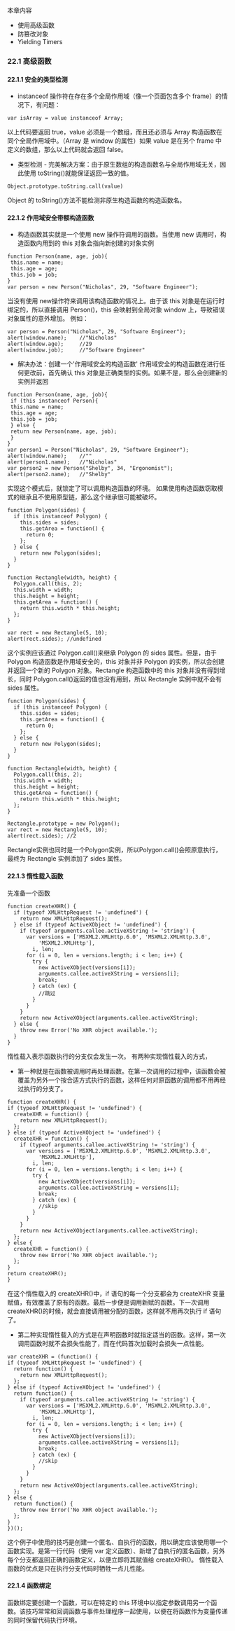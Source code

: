 本章内容
 - 使用高级函数
 - 防篡改对象
 - Yielding Timers

### 22.1  高级函数

#### 22.1.1 安全的类型检测

- instanceof 操作符在存在多个全局作用域（像一个页面包含多个 frame）的情况下，有问题：
```
var isArray = value instanceof Array;
```
以上代码要返回 true，value 必须是一个数组，而且还必须与 Array 构造函数在同个全局作用域中。（Array 是 window 的属性）如果 value 是在另个 frame 中定义的数组，那么以上代码就会返回 false。

- 类型检测 - 完美解决方案：由于原生数组的构造函数名与全局作用域无关，因此使用 toString()就能保证返回一致的值。
```
Object.prototype.toString.call(value)
```
Object 的 toString()方法不能检测非原生构造函数的构造函数名。

#### 22.1.2 作用域安全带额构造函数

- 构造函数其实就是一个使用 new 操作符调用的函数。当使用 new 调用时，构造函数内用到的 this 对象会指向新创建的对象实例
```
function Person(name, age, job){
 this.name = name;
 this.age = age;
 this.job = job;
}
var person = new Person("Nicholas", 29, "Software Engineer");
```
当没有使用 new操作符来调用该构造函数的情况上。由于该 this 对象是在运行时绑定的，所以直接调用 Person()，this 会映射到全局对象 window 上，导致错误对象属性的意外增加。
例如：
```
var person = Person("Nicholas", 29, "Software Engineer");
alert(window.name);    //"Nicholas"
alert(window.age);     //29
alert(window.job);     //"Software Engineer" 
```
- 解决办法：创建一个'作用域安全的构造函数'
作用域安全的构造函数在进行任何更改前，首先确认 this 对象是正确类型的实例。如果不是，那么会创建新的实例并返回
```
function Person(name, age, job){
 if (this instanceof Person){
 this.name = name;
 this.age = age;
 this.job = job;
 } else {
 return new Person(name, age, job);
 }
}
var person1 = Person("Nicholas", 29, "Software Engineer");
alert(window.name);    //""
alert(person1.name);   //"Nicholas"
var person2 = new Person("Shelby", 34, "Ergonomist");
alert(person2.name);   //"Shelby" 
```
实现这个模式后，就锁定了可以调用构造函数的环境。
如果使用构造函数窃取模式的继承且不使用原型链，那么这个继承很可能被破坏。
```
function Polygon(sides) {
  if (this instanceof Polygon) {
    this.sides = sides;
    this.getArea = function() {
      return 0;
    };
  } else {
    return new Polygon(sides);
  }
}

function Rectangle(width, height) {
  Polygon.call(this, 2);
  this.width = width;
  this.height = height;
  this.getArea = function() {
    return this.width * this.height;
  };
}

var rect = new Rectangle(5, 10);
alert(rect.sides); //undefined 
```
这个实例应该通过 Polygon.call()来继承 Polygon 的 sides 属性。但是，由于 Polygon 构造函数是作用域安全的，this 对象并非 Polygon 的实例，所以会创建并返回一个新的 Polygon 对象。Rectangle 构造函数中的 this 对象并没有得到增长，同时 Polygon.call()返回的值也没有用到，所以 Rectangle 实例中就不会有 sides 属性。
```
function Polygon(sides) {
  if (this instanceof Polygon) {
    this.sides = sides;
    this.getArea = function() {
      return 0;
    };
  } else {
    return new Polygon(sides);
  }
}

function Rectangle(width, height) {
  Polygon.call(this, 2);
  this.width = width;
  this.height = height;
  this.getArea = function() {
    return this.width * this.height;
  };
}

Rectangle.prototype = new Polygon();
var rect = new Rectangle(5, 10);
alert(rect.sides); //2 
```
Rectangle实例也同时是一个Polygon实例，所以Polygon.call()会照原意执行，最终为 Rectangle 实例添加了 sides 属性。

#### 22.1.3 惰性载入函数
先准备一个函数
```
function createXHR() {
  if (typeof XMLHttpRequest != 'undefined') {
    return new XMLHttpRequest();
  } else if (typeof ActiveXObject != 'undefined') {
    if (typeof arguments.callee.activeXString != 'string') {
      var versions = ['MSXML2.XMLHttp.6.0', 'MSXML2.XMLHttp.3.0',
          'MSXML2.XMLHttp'],
        i, len;
      for (i = 0, len = versions.length; i < len; i++) {
        try {
          new ActiveXObject(versions[i]);
          arguments.callee.activeXString = versions[i];
          break;
        } catch (ex) {
          //跳过
        }
      }
    }
    return new ActiveXObject(arguments.callee.activeXString);
  } else {
    throw new Error('No XHR object available.');
  }
} 
```
惰性载入表示函数执行的分支仅会发生一次。
有两种实现惰性载入的方式，
  - 第一种就是在函数被调用时再处理函数。在第一次调用的过程中，该函数会被覆盖为另外一个按合适方式执行的函数，这样任何对原函数的调用都不用再经过执行的分支了。
  ```
  function createXHR() {
  if (typeof XMLHttpRequest != 'undefined') {
    createXHR = function() {
      return new XMLHttpRequest();
    };
  } else if (typeof ActiveXObject != 'undefined') {
    createXHR = function() {
      if (typeof arguments.callee.activeXString != 'string') {
        var versions = ['MSXML2.XMLHttp.6.0', 'MSXML2.XMLHttp.3.0',
            'MSXML2.XMLHttp'],
          i, len;
        for (i = 0, len = versions.length; i < len; i++) {
          try {
            new ActiveXObject(versions[i]);
            arguments.callee.activeXString = versions[i];
            break;
          } catch (ex) {
            //skip
          }
        }
      }
      return new ActiveXObject(arguments.callee.activeXString);
    };
  } else {
    createXHR = function() {
      throw new Error('No XHR object available.');
    };
  }
  return createXHR();
} 
  ```
  在这个惰性载入的 createXHR()中，if 语句的每一个分支都会为 createXHR 变量赋值，有效覆盖了原有的函数。最后一步便是调用新赋的函数。下一次调用 createXHR()的时候，就会直接调用被分配的函数，这样就不用再次执行 if 语句了。
  - 第二种实现惰性载入的方式是在声明函数时就指定适当的函数。这样，第一次调用函数时就不会损失性能了，而在代码首次加载时会损失一点性能。
  ```
  var createXHR = (function() {
  if (typeof XMLHttpRequest != 'undefined') {
    return function() {
      return new XMLHttpRequest();
    };
  } else if (typeof ActiveXObject != 'undefined') {
    return function() {
      if (typeof arguments.callee.activeXString != 'string') {
        var versions = ['MSXML2.XMLHttp.6.0', 'MSXML2.XMLHttp.3.0',
            'MSXML2.XMLHttp'],
          i, len;
        for (i = 0, len = versions.length; i < len; i++) {
          try {
            new ActiveXObject(versions[i]);
            arguments.callee.activeXString = versions[i];
            break;
          } catch (ex) {
            //skip
          }
        }
      }
      return new ActiveXObject(arguments.callee.activeXString);
    };
  } else {
    return function() {
      throw new Error('No XHR object available.');
    };
  }
})(); 
  ```
  这个例子中使用的技巧是创建一个匿名、自执行的函数，用以确定应该使用哪一个函数实现。是第一行代码（使用 var 定义函数）、新增了自执行的匿名函数，另外
每个分支都返回正确的函数定义，以便立即将其赋值给 createXHR()。
惰性载入函数的优点是只在执行分支代码时牺牲一点儿性能。

#### 22.1.4 函数绑定

函数绑定要创建一个函数，可以在特定的 this 环境中以指定参数调用另一个函数。该技巧常常和回调函数与事件处理程序一起使用，以便在将函数作为变量传递的同时保留代码执行环境。

